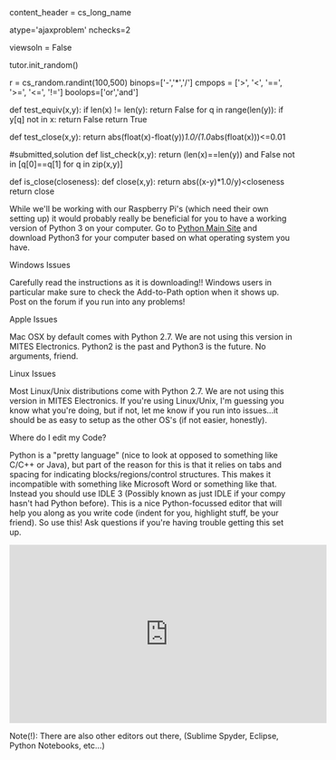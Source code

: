<python>
content_header = cs_long_name

atype='ajaxproblem'
nchecks=2

viewsoln = False

tutor.init_random()

r = cs_random.randint(100,500)
binops=['-','*','/']
cmpops = ['&gt;', '&lt;', '==', '&gt;=', '&lt;=', '!=']
boolops=['or','and']

def test_equiv(x,y):
    if len(x) != len(y):
        return False
    for q in range(len(y)):
        if y[q] not in x:
            return False
    return True

def test_close(x,y):
    return abs(float(x)-float(y))*1.0/(1.0*abs(float(x)))<=0.01

#submitted,solution
def list_check(x,y):
    return (len(x)==len(y)) and False not in [q[0]==q[1] for q in zip(x,y)]

def is_close(closeness):
    def close(x,y):
        return  abs((x-y)*1.0/y)<closeness
    return close

</python>


While we'll be working with our Raspberry Pi's (which need their own setting up) it would probably really be beneficial for you to have a working version of Python 3 on your computer.  Go to <a href="https://www.python.org/downloads/" target="_blank">Python Main Site</a> and download Python3 for your computer based on what operating system you have. 

<subsection>Windows Issues</subsection>
<div class="critical">Carefully read the instructions as it is downloading!! Windows users in particular make sure to check the Add-to-Path option when it shows up. Post on the forum if you run into any problems!</div>

<subsection>Apple Issues</subsection>

Mac OSX by default comes with Python 2.7. We are not using this version in MITES Electronics. Python2 is the past and Python3 is the future.  No arguments, friend.

<subsection>Linux Issues</subsection>

Most Linux/Unix distributions come with Python 2.7.  We are not using this version in MITES Electronics. If you're using Linux/Unix, I'm guessing you know what you're doing, but if not, let me know if you run into issues...it should be as easy to setup as the other OS's (if not easier, honestly).

<section>Where do I edit my Code?</section>

Python is a "pretty language" (nice to look at opposed to something like C/C++ or Java), but part of the reason for this is that it relies on tabs and spacing for indicating blocks/regions/control structures.  This makes it incompatible with something like Microsoft Word or something like that.  Instead you should use IDLE 3 (Possibly known as just IDLE if your compy hasn't had Python before).  This is a nice Python-focussed editor that will help you along as you write code (indent for you, highlight stuff, be your friend).  So use this! Ask questions if you're having trouble getting this set up.

<center>
<iframe width="560" height="315" src="https://www.youtube.com/embed/YziUwPFO6JY" frameborder="0" allowfullscreen></iframe>
</center>

Note(!): There are also other editors out there, (Sublime Spyder, Eclipse, Python Notebooks, etc...)

